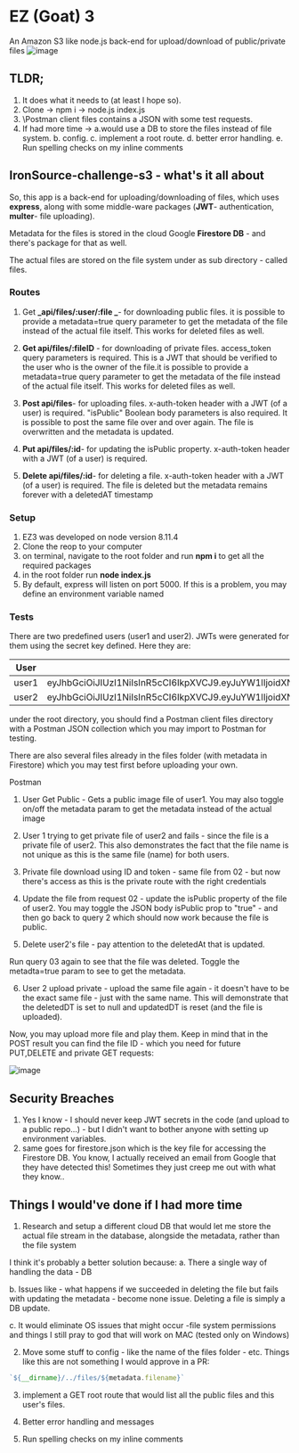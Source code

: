 # EZ (Goat) 3 
An Amazon S3 like node.js back-end for upload/download of public/private files
![image](https://user-images.githubusercontent.com/43566001/48131798-fc907780-e299-11e8-8f87-8eccefc1fb4c.png)

## TLDR;
1. It does what it needs to (at least I hope so).
2. Clone -> npm i -> node.js index.js
3. \Postman client files contains a JSON with some test requests.
4. If had more time -> a.would use a DB to store the files instead of file system. b. config. c. implement a root route. d. better error handling. e. Run spelling checks on my inline comments

##  IronSource-challenge-s3 - what's it all about
So, this app is a back-end for uploading/downloading of files, which uses **express**, along with some middle-ware packages (**JWT**- authentication, **multer**- file uploading).

Metadata for the files is stored in the cloud Google **Firestore DB** - and there's package for that as well.

The actual files are stored on the file system under as sub directory - called files.

### Routes
1. Get **_api/files/:user/:file _**-  for downloading public files. it is possible to provide a metadata=true query parameter to get the metadata of the file instead of the actual file itself. This works for deleted files as well.
2. **Get api/files/:fileID** - for downloading of private files. access_token query parameters is required. This is a JWT that should be verified to the user who is the owner of the file.it is possible to provide a metadata=true query parameter to get the metadata of the file instead of the actual file itself. This works for deleted files as well.
3. **Post api/files**- for uploading files. x-auth-token header with a JWT (of a user) is required. "isPublic" Boolean body parameters is also required.  It is possible to post the same file over and over again. The file is overwritten and the metadata is updated. 

4. **Put api/files/:id**- for updating the isPublic property. x-auth-token header with a JWT (of a user) is required.

5. **Delete api/files/:id**- for deleting a file.
x-auth-token header with a JWT (of a user) is required.
The file is deleted but the metadata remains forever with a deletedAT timestamp

### Setup
1. EZ3 was developed on node version 8.11.4
2. Clone the reop to your computer
3. on terminal, navigate to the root folder and run **npm i** to get all the required packages
4. in the root folder run **node index.js**
5. By default, express will listen on port 5000. If this is a problem, you may define an environment variable named 

### Tests
There are two predefined users (user1 and user2). JWTs were generated for them using the secret key defined. Here they are:

|User|x-auth-token|
|-|-|
|user1|eyJhbGciOiJIUzI1NiIsInR5cCI6IkpXVCJ9.eyJuYW1lIjoidXNlcjEiLCJpZCI6InFBemVmMzJGIiwiaWF0IjoxNTQxNTMwMjMyfQ.XwBVOYy4CUATXKvWBwaU0yqyEkf6LjCftXJP1yxKcOg|
|user2|eyJhbGciOiJIUzI1NiIsInR5cCI6IkpXVCJ9.eyJuYW1lIjoidXNlcjIiLCJpZCI6ImhUOUxtZHjigJkiLCJpYXQiOjE1NDE1MzAyMzJ9.y-5_ns9zVX1dijJloI3Jhga7kCcPFyfxx9lZWK8fbb8|

under the root directory, you should find a Postman client files directory with a Postman JSON collection which you may import to Postman for testing.

There are also several files already in the files folder (with metadata in Firestore) which you may test first before uploading your own.

Postman
01. User Get Public - Gets a public image file of user1. You may also toggle on/off the metadata param to get the metadata instead of the actual image

02. User 1 trying to get private file of user2 and fails - since the file is a private file of user2. This also demonstrates the fact that the file name is not unique as this is the same file (name) for both users.

03. Private file download using ID and token - same file from 02 - but now there's access as this is the private route with the right credentials

04. Update the file from request 02 - update the isPublic property of the file of user2. You may toggle the JSON body isPublic prop to "true" - and then go back to query 2 which should now work because the file is public.

05. Delete user2's file - pay attention to the deletedAt that is updated.

Run query 03 again to see that the file was deleted.
Toggle the metadta=true param to see to get the metadata.

06. User 2 upload private - upload the same file again - it doesn't have to be the exact same file - just with the same name. This will demonstrate that the deletedDT is set to null and updatedDT is reset (and the file is uploaded). 


Now, you may upload more file and play them. Keep in mind that in the POST result you can find the file ID - which you need for future PUT,DELETE and private GET requests:

![image](https://user-images.githubusercontent.com/43566001/48154876-52811180-e2d2-11e8-8f9d-8df082f0d40f.png)

## Security Breaches
1. Yes I know - I should never keep JWT secrets in the code (and upload to a public repo...) - but I didn't want to bother anyone with setting up environment variables.
2. same goes for firestore.json which is the key file for accessing the Firestore DB.
You know, I actually received an email from Google that they have detected this! 
Sometimes they just creep me out with what they know..

## Things I would've done if I had more time
1. Research and setup a different cloud DB that would let me store the actual file stream in the database, alongside the metadata, rather than the file system

I think it's probably a better solution because:
a. There a single way of handling the data - DB

b. Issues like - what happens if we succeeded in deleting the file but fails with updating the metadata - become none issue. Deleting a file is simply a DB update.

c. It would eliminate OS issues that might occur -file system permissions and things I still pray to god that will work on MAC (tested only on Windows)

2. Move some stuff to config - like the name of the files folder - etc. Things like this are not something I would approve in a PR:

``` js
`${__dirname}/../files/${metadata.filename}`
```

3. implement a GET root route that would list all the public files and this user's files.

4. Better error handling and messages

5. Run spelling checks on my inline comments
